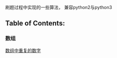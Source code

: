 刷题过程中实现的一些算法， 兼容python2与python3
## Table of Contents:

### 数组
[数组中重复的数字](https://github.com/songyingxin/python-algorithm/blob/master/array_dup.py)
